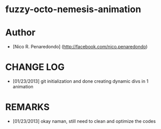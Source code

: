 fuzzy-octo-nemesis-animation 
============================

Author
==================

- [Nico R. Penaredondo] (http://facebook.com/nico.penaredondo)

CHANGE LOG
============================
- [01/23/2013] git initialization and done creating dynamic divs in 1 animation 


REMARKS
============================
- [01/23/2013] okay naman, still need to clean and optimize the codes 

